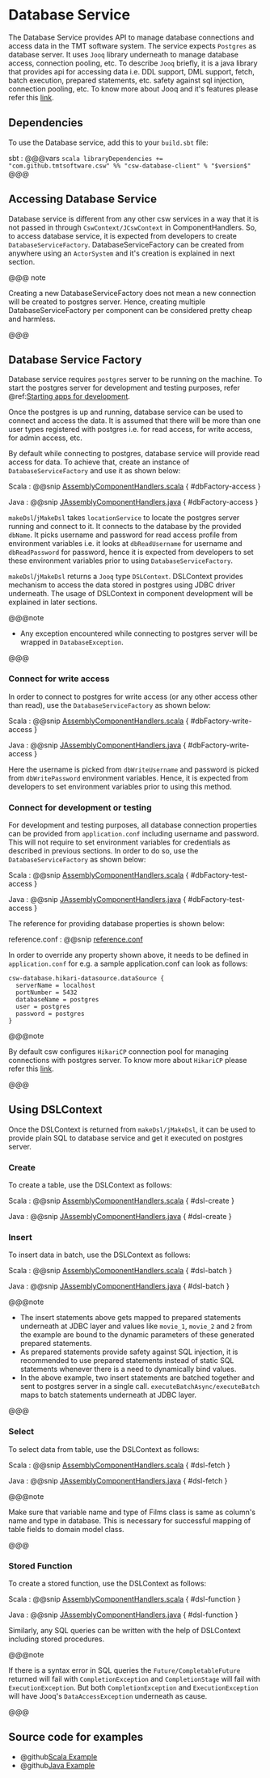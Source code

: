 # Database Service

The Database Service provides API to manage database connections and access data in the TMT software system. The service expects
`Postgres` as database server. It uses `Jooq` library underneath to manage database access, connection pooling, etc.
To describe `Jooq` briefly, it is a java library that provides api for accessing data i.e. DDL support, DML support, fetch,
batch execution, prepared statements, etc. safety against sql injection, connection pooling, etc. To know more about Jooq and
it's features please refer this [link](https://www.jooq.org/learn/).

<!-- introduction to the service -->

## Dependencies

To use the Database service, add this to your `build.sbt` file:

sbt
:   @@@vars
    ```scala
    libraryDependencies += "com.github.tmtsoftware.csw" %% "csw-database-client" % "$version$"
    ```
    @@@

## Accessing Database Service

Database service is different from any other csw services in a way that it is not passed in through `CswContext/JCswContext`
in ComponentHandlers. So, to access database service, it is expected from developers to create `DatabaseServiceFactory`.
DatabaseServiceFactory can be created from anywhere using an `ActorSystem` and it's creation is explained in next section. 

@@@ note
   
Creating a new DatabaseServiceFactory does not mean a new connection will be created to postgres server. Hence, creating
multiple DatabaseServiceFactory per component can be considered pretty cheap and harmless.

@@@

## Database Service Factory

Database service requires `postgres` server to be running on the machine. To start the postgres server for development and testing
purposes, refer @ref:[Starting apps for development](../commons/apps.md#starting-apps-for-development).

Once the postgres is up and running, database service can be used to connect and access the data. It is assumed that there
will be more than one user types registered with postgres i.e. for read access, for write access, for admin access, etc.

By default while connecting to postgres, database service will provide read access for data. To achieve that, create an 
instance of `DatabaseServiceFactory` and use it as shown below:

Scala
:   @@snip [AssemblyComponentHandlers.scala](../../../../examples/src/main/scala/csw/database/AssemblyComponentHandlers.scala) { #dbFactory-access }

Java
:   @@snip [JAssemblyComponentHandlers.java](../../../../examples/src/main/java/csw/database/JAssemblyComponentHandlers.java) { #dbFactory-access }
 
 
`makeDsl`/`jMakeDsl` takes `locationService` to locate the postgres server running and connect to it. It connects to the
database by the provided `dbName`. It picks username and password for read access profile from environment variables 
i.e. it looks at `dbReadUsername` for username and `dbReadPassword` for password, hence it is expected from developers
to set these environment variables prior to using `DatabaseServiceFactory`. 

`makeDsl`/`jMakeDsl` returns a `Jooq` type `DSLContext`. DSLContext provides mechanism to access the data stored in postgres
using JDBC driver underneath. The usage of DSLContext in component development will be explained in later sections.  

@@@note 

* Any exception encountered while connecting to postgres server will be wrapped in `DatabaseException`.

@@@

### Connect for write access

In order to connect to postgres for write access (or any other access other than read), use the `DatabaseServiceFactory`
as shown below: 

Scala
:   @@snip [AssemblyComponentHandlers.scala](../../../../examples/src/main/scala/csw/database/AssemblyComponentHandlers.scala) { #dbFactory-write-access }

Java
:   @@snip [JAssemblyComponentHandlers.java](../../../../examples/src/main/java/csw/database/JAssemblyComponentHandlers.java) { #dbFactory-write-access }

Here the username is picked from `dbWriteUsername` and password is picked from `dbWritePassword` environment variables. Hence, it is
expected from developers to set environment variables prior to using this method. 
 
### Connect for development or testing

For development and testing purposes, all database connection properties can be provided from `application.conf` including
username and password. This will not require to set environment variables for credentials as described in previous sections.
In order to do so, use the `DatabaseServiceFactory` as shown below:
 
Scala
:   @@snip [AssemblyComponentHandlers.scala](../../../../examples/src/main/scala/csw/database/AssemblyComponentHandlers.scala) { #dbFactory-test-access }

Java
:   @@snip [JAssemblyComponentHandlers.java](../../../../examples/src/main/java/csw/database/JAssemblyComponentHandlers.java) { #dbFactory-test-access }
  
The reference for providing database properties is shown below:

reference.conf
:   @@snip [reference.conf](../../../../csw-database-client/src/main/resources/reference.conf)

In order to override any property shown above, it needs to be defined in `application.conf` for e.g. a sample application.conf
can look as follows:

```
csw-database.hikari-datasource.dataSource {
  serverName = localhost
  portNumber = 5432
  databaseName = postgres
  user = postgres
  password = postgres
}
```    

@@@note

By default csw configures `HikariCP` connection pool for managing connections with postgres server. To know more about `HikariCP`
please refer this [link](http://brettwooldridge.github.io/HikariCP/). 

@@@  

## Using DSLContext

Once the DSLContext is returned from `makeDsl/jMakeDsl`, it can be used to provide plain SQL to database service and 
get it executed on postgres server. 

### Create

To create a table, use the DSLContext as follows:

Scala
:   @@snip [AssemblyComponentHandlers.scala](../../../../examples/src/main/scala/csw/database/AssemblyComponentHandlers.scala) { #dsl-create }

Java
:   @@snip [JAssemblyComponentHandlers.java](../../../../examples/src/main/java/csw/database/JAssemblyComponentHandlers.java) { #dsl-create }

### Insert

To insert data in batch, use the DSLContext as follows:

Scala
:   @@snip [AssemblyComponentHandlers.scala](../../../../examples/src/main/scala/csw/database/AssemblyComponentHandlers.scala) { #dsl-batch }

Java
:   @@snip [JAssemblyComponentHandlers.java](../../../../examples/src/main/java/csw/database/JAssemblyComponentHandlers.java) { #dsl-batch }

@@@note

* The insert statements above gets mapped to prepared statements underneath at JDBC layer and values like `movie_1`,
 `movie_2` and `2` from the example are bound to the dynamic parameters of these generated prepared statements.
* As prepared statements provide safety against SQL injection, it is recommended to use prepared statements instead of static
 SQL statements whenever there is a need to dynamically bind values.
* In the above example, two insert statements are batched together and sent to postgres server in a single call. 
 `executeBatchAsync/executeBatch` maps to batch statements underneath at JDBC layer.

@@@

### Select

To select data from table, use the DSLContext as follows:

Scala
:   @@snip [AssemblyComponentHandlers.scala](../../../../examples/src/main/scala/csw/database/AssemblyComponentHandlers.scala) { #dsl-fetch }

Java
:   @@snip [JAssemblyComponentHandlers.java](../../../../examples/src/main/java/csw/database/JAssemblyComponentHandlers.java) { #dsl-fetch }


@@@note

Make sure that variable name and type of Films class is same as column's name and type in database. This is necessary for 
successful mapping of table fields to domain model class.

@@@


### Stored Function

To create a stored function, use the DSLContext as follows:

Scala
:   @@snip [AssemblyComponentHandlers.scala](../../../../examples/src/main/scala/csw/database/AssemblyComponentHandlers.scala) { #dsl-function }

Java
:   @@snip [JAssemblyComponentHandlers.java](../../../../examples/src/main/java/csw/database/JAssemblyComponentHandlers.java) { #dsl-function }

Similarly, any SQL queries can be written with the help of DSLContext including stored procedures.

@@@note

If there is a syntax error in SQL queries the `Future/CompletableFuture` returned will fail with `CompletionException` and 
`CompletionStage` will fail with `ExecutionException`. But both `CompletionException` and `ExecutionException` will have 
Jooq's `DataAccessException` underneath as cause. 

@@@

## Source code for examples

* @github[Scala Example](/examples/src/main/scala/csw/database/AssemblyComponentHandlers.scala)
* @github[Java Example](/examples/src/main/java/csw/database/JAssemblyComponentHandlers.java)

